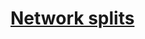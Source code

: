 # **[Network splits](https://beyondtheclouds.github.io/blog/openstack/network%20partitions/2018/11/07/what-about-network-splits.html)**

